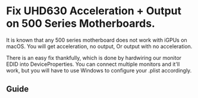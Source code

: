 # Fix UHD630 Acceleration + Output on 500 Series Motherboards. 

It is known that any 500 series motherboard does not work with iGPUs on macOS.
You will get acceleration, no output, Or output with no acceleration.

There is an easy fix thankfully, which is done by hardwiring our monitor EDID into DeviceProperties.
You can connect multiple monitors and it'll work, but you will have to use Windows to configure your .plist accordingly.

## Guide  
